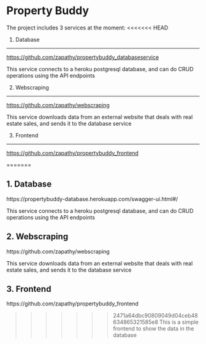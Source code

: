 # Property Buddy

The project includes 3 services at the moment:
<<<<<<< HEAD
1. Database
---
https://github.com/zapathy/propertybuddy_databaseservice

  This service connects to a heroku postgresql database, and can do CRUD operations using the API endpoints

2. Webscraping
---
https://github.com/zapathy/webscraping

  This service downloads data from an external website that deals with real estate sales, and sends it to the database service

3. Frontend
---
https://github.com/zapathy/propertybuddy_frontend

=======
<h2>1. Database</h2>
  https://propertybuddy-database.herokuapp.com/swagger-ui.html#/
  
  This service connects to a heroku postgresql database, and can do CRUD operations using the API endpoints

<h2>2. Webscraping</h2>
  https://github.com/zapathy/webscraping
  
  This service downloads data from an external website that deals with real estate sales, and sends it to the database service

<h2>3. Frontend</h2>
  https://github.com/zapathy/propertybuddy_frontend
  
>>>>>>> 2471a64dbc90809049d04ceb48634865321585e8
  This is a simple frontend to show the data in the database
